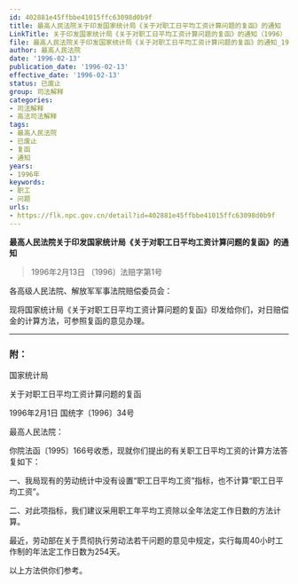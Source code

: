 ```yaml
---
id: 402881e45ffbbe41015ffc63098d0b9f
title: 最高人民法院关于印发国家统计局《关于对职工日平均工资计算问题的复函》的通知
LinkTitle: 关于印发国家统计局《关于对职工日平均工资计算问题的复函》的通知（1996）
file: 最高人民法院关于印发国家统计局《关于对职工日平均工资计算问题的复函》的通知_19960213_402881e45ffbbe41015ffc63098d0b9f.docx
author: 最高人民法院
date: '1996-02-13'
publication_date: '1996-02-13'
effective_date: '1996-02-13'
status: 已废止
group: 司法解释
categories:
- 司法解释
- 高法司法解释
tags:
- 最高人民法院
- 已废止
- 复函
- 通知
years:
- 1996年
keywords:
- 职工
- 问题
urls:
- https://flk.npc.gov.cn/detail?id=402881e45ffbbe41015ffc63098d0b9f
---
```


**最高人民法院关于印发国家统计局《关于对职工日平均工资计算问题的复函》的通知**

> 1996年2月13日 〔1996〕法赔字第1号

各高级人民法院、解放军军事法院赔偿委员会：

现将国家统计局《关于对职工日平均工资计算问题的复函》印发给你们，对日赔偿金的计算方法，可参照复函的意见办理。

---

### 附：

国家统计局

关于对职工日平均工资计算问题的复函

1996年2月1日 国统字〔1996〕34号

最高人民法院：

你院法函〔1995〕166号收悉，现就你们提出的有关职工日平均工资的计算方法答复如下：

一、我局现有的劳动统计中没有设置“职工日平均工资”指标，也不计算“职工日平均工资”。

二、对此项指标，我们建议采用职工年平均工资除以全年法定工作日数的方法计算。

最近，劳动部在关于贯彻执行劳动法若干问题的意见中规定，实行每周40小时工作制的年法定工作日数为254天。

以上方法供你们参考。
